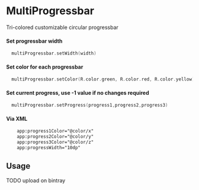 # MultiProgressbar
 Tri-colored customizable circular progressbar

#### Set progressbar width
``` kotlin
  multiProgressbar.setWidth(width)
  ```
#### Set color for each progressbar
``` kotlin
  multiProgressbar.setColor(R.color.green, R.color.red, R.color.yellow)
```
#### Set current progress, use -1 value if no changes required
``` kotlin
  multiProgressbar.setProgress(progress1,progress2,progress3)
```

#### Via XML
```xml
    app:progress1Color="@color/x"
    app:progress2Color="@color/y"
    app:progress3Color="@color/z"
    app:progressWidth="10dp"
```

## Usage
TODO upload on bintray

